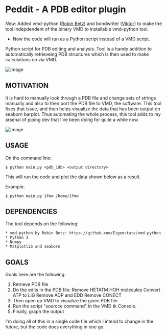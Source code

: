 # Peddit - A PDB editor plugin

_New_: Added vmd-python ([Robin Betz](https://github.com/Eigenstate)) and bondwriter ([Viktor](https://github.com/Vikdemen)) 
to make the tool indepdendent of the binary VMD to installable vmd-python tool. 

* Now the code will run as a Python script instead of a VMD script. 

Python script for PDB editing and analysis. Tool is a handy addition to automatically 
retrieveing PDB structures which is then used to make calculations on via VMD. 

![image](https://user-images.githubusercontent.com/25282805/77248658-f287d280-6c5c-11ea-8e22-9b1dbc140b38.png)

## MOTIVATION
It is hard to manually look through a PDB file and change sets of strings manually and 
also to then port the PDB file to VMD, the software. This tool fixes that issue, and then 
helps visualize the data that has been output on seaborn barplot. 
Thus automating the whole process, this tool adds to my arsenal of piping dev that 
I've been doing for quite a while now. 

![image](https://user-images.githubusercontent.com/25282805/77248689-1814dc00-6c5d-11ea-85fa-94f4321de1d4.png)

## USAGE
On the command line: 

    $ python main.py <pdb_idb> <output directory> 

This will run the code and plot the data shown below as a result. 

Example: 

    $ python main.py 1fmw /home/1fmw

## DEPENDENCIES 
The tool depends on the following: 

    * vmd-python by Robin Betz: https://github.com/Eigenstate/vmd-python
    * Python 3 
    * Numpy
    * Matplotlib and seaborn

## GOALS
Goals here are the following: 
  1. Retrieve PDB file 
  1. Do the edits in the PDB file:
      Remove HETATM HOH molecules 
      Convert ATP to LiG
      Remove ADP and EDD
      Remove CONECT 
  1. Then open up VMD to visualize the given PDB file 
  1. Run the script "sourcce command" in the VMD tk Console. 
  1. Finally, graph the output
  
I'm doing all of this in a single code file which I intend to change in the future, but the 
code does everything in one go. 
